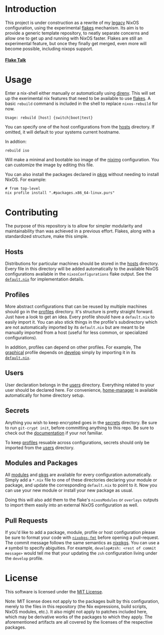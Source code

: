 # Introduction

This project is under construction as a rewrite of my [legacy][old]
NixOS configuration, using the experimental [flakes][rfc] mechanism. Its aim is
to provide a generic template repository, to neatly separate concerns and allow
one to get up and running with NixOS faster. Flakes are still an experimental
feature, but once they finally get merged, even more will become possible,
including nixops support.


#### [Flake Talk][video]

# Usage
Enter a nix-shell either manually or automatically using [direnv][direnv]. This
will set up the exerimental nix features that need to be available to use
[flakes][pr]. A basic `rebuild` command is included in the shell to replace
`nixos-rebuild` for now.

```
Usage: rebuild [host] {switch|boot|test}
```

You can specify one of the host configurations from the [hosts](hosts)
directory. If omitted, it will default to your systems current hostname.

In addtion:
```
rebuild iso
```

Will make a minimal and bootable iso image of the [niximg](hosts/niximg.nix)
configuration. You can customize the image by editing this file.

You can also install the packages declared in [pkgs](pkgs) without needing
to install NixOS. For example:
```
# from top-level
nix profile install ".#packages.x86_64-linux.purs"
```

# Contributing

The purpose of this repository is to allow for simpler modularity and
maintainability than was achieved in a previous effort. Flakes, along with a
standardized structure, make this simple.

## Hosts
Distributions for particular machines should be stored in the [hosts](hosts)
directory. Every file in this directory will be added automatically to the
available NixOS configurations available in the `nixosConfigurations` flake
output. See the [`default.nix`](hosts/default.nix) for implementation details.

## Profiles
More abstract configurations that can be reused by multiple machines should
go in the [profiles](profiles) directory. It's structure is pretty straight
forward. Just have a look to get an idea. Every profile should have a
`default.nix` to easily import it. You can also stick things in the profile's
subdirectory which are not automatically imported by its `default.nix` but are
meant to be manually imported from a host (useful for less common, or
specialized configurations).

In addition, profiles can depend on other profiles. For example, The
[graphical](profiles/graphical) profile depends on [develop](profiles/develop)
simply by importing it in its [`default.nix`](profiles/graphical/default.nix).

## Users
User declaration belongs in the [users](users) directory. Everything related to
your user should be declared here. For convenience, [home-manager][home-manager]
is available automatically for home directory setup.

## Secrets
Anything you wish to keep encrypted goes in the [secrets](secrets) directory.
Be sure to run `git-crypt init`, before committing anything to this repo.
Be sure to check out the [documentation](https://github.com/AGWA/git-crypt) if
your not familiar.

To keep [profiles](profiles) resuable across configurations, secrets should
only be imported from the [users](users) directory.

## Modules and Packages
All [modules](modules/default.nix) and [pkgs](pkgs/default.nix) are available
for every configuration automatically. Simply add a `*.nix` file to one of
these  directories declaring your module or package, and update the
corresponding `default.nix` to point to it. Now you can use your new module or
install your new package as usual.

Doing this will also add them to the flake's `nixosModules` or `overlays`
outputs to import them easily into an external NixOS configuration as well.

## Pull Requests

If you'd like to add a package, module, profile or host configuration please
be sure to format your code with [`nixpkgs-fmt`][nixpkgs-fmt] before
opening a pull-request. The commit message follows the same semantics as
[nixpkgs][nixpkgs]. You can use a `#` symbol to specify abiguities. For example,
`develop#zsh: <rest of commit message>` would tell me that your updating the
`zsh` configuration living under the `develop` profile.


# License

This software is licensed under the [MIT License](COPYING).

Note: MIT license does not apply to the packages built by this configuration,
merely to the files in this repository (the Nix expressions, build
scripts, NixOS modules, etc.). It also might not apply to patches
included here, which may be derivative works of the packages to
which they apply. The aforementioned artifacts are all covered by the
licenses of the respective packages.

[direnv]: https://direnv.net
[home-manager]: https://github.com/nrdxp/home-manager
[NixOS]: https://nixos.org
[nixpkgs-fmt]: https://github.com/nix-community/nixpkgs-fmt
[nixpkgs]: https://github.com/NixOS/nixpkgs
[old]: https://github.com/nrdxp/nixos
[pr]:  https://github.com/NixOS/nixpkgs/pull/68897
[rfc]: https://github.com/tweag/rfcs/blob/flakes/rfcs/0049-flakes.md
[video]: https://www.youtube.com/watch?v=UeBX7Ide5a0
